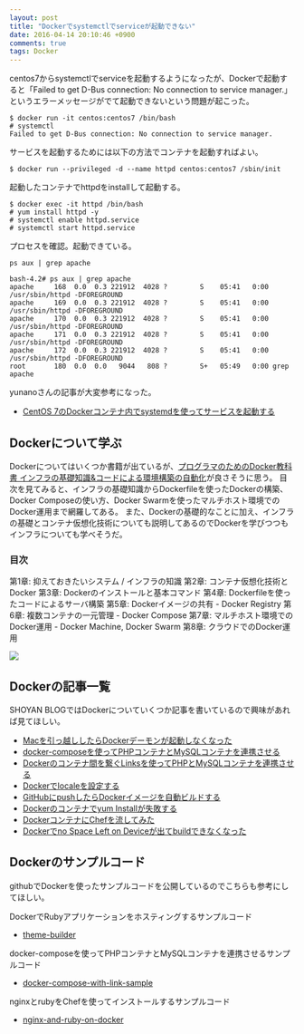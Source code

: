 ```yaml
---
layout: post
title: "Dockerでsystemctlでserviceが起動できない"
date: 2016-04-14 20:10:46 +0900
comments: true
tags: Docker
---
```

centos7からsystemctlでserviceを起動するようになったが、Dockerで起動すると「Failed to get D-Bus connection: No connection to service manager.」というエラーメッセージがでて起動できないという問題が起こった。


```
$ docker run -it centos:centos7 /bin/bash
# systemctl
Failed to get D-Bus connection: No connection to service manager.

```

サービスを起動するためには以下の方法でコンテナを起動すればよい。

```
$ docker run --privileged -d --name httpd centos:centos7 /sbin/init

```

起動したコンテナでhttpdをinstallして起動する。


```
$ docker exec -it httpd /bin/bash
# yum install httpd -y
# systemctl enable httpd.service
# systemctl start httpd.service

```

プロセスを確認。起動できている。


```
ps aux | grep apache

bash-4.2# ps aux | grep apache
apache     168  0.0  0.3 221912  4028 ?        S    05:41   0:00 /usr/sbin/httpd -DFOREGROUND
apache     169  0.0  0.3 221912  4028 ?        S    05:41   0:00 /usr/sbin/httpd -DFOREGROUND
apache     170  0.0  0.3 221912  4028 ?        S    05:41   0:00 /usr/sbin/httpd -DFOREGROUND
apache     171  0.0  0.3 221912  4028 ?        S    05:41   0:00 /usr/sbin/httpd -DFOREGROUND
apache     172  0.0  0.3 221912  4028 ?        S    05:41   0:00 /usr/sbin/httpd -DFOREGROUND
root       180  0.0  0.0   9044   808 ?        S+   05:49   0:00 grep apache

```

yunanoさんの記事が大変参考になった。  

* [CentOS 7のDockerコンテナ内でsystemdを使ってサービスを起動する](http://qiita.com/yunano/items/9637ee21a71eba197345)

## Dockerについて学ぶ

Dockerについてはいくつか書籍が出ているが、[プログラマのためのDocker教科書 インフラの基礎知識&コードによる環境構築の自動化](http://amzn.to/2qiMHAN)が良さそうに思う。
目次を見てみると、インフラの基礎知識からDockerfileを使ったDockerの構築、Docker Composeの使い方、Docker Swarmを使ったマルチホスト環境でのDocker運用まで網羅してある。
また、Dockerの基礎的なことに加え、インフラの基礎とコンテナ仮想化技術についても説明してあるのでDockerを学びつつもインフラについても学べそうだ。

### 目次

第1章: 抑えておきたいシステム / インフラの知識
第2章: コンテナ仮想化技術とDocker
第3章: Dockerのインストールと基本コマンド
第4章: Dockerfileを使ったコードによるサーバ構築
第5章: Dockerイメージの共有 - Docker Registry
第6章: 複数コンテナの一元管理 - Docker Compose
第7章: マルチホスト環境でのDocker運用 - Docker Machine, Docker Swarm
第8章: クラウドでのDocker運用

<a href="https://www.amazon.co.jp/%E3%83%97%E3%83%AD%E3%82%B0%E3%83%A9%E3%83%9E%E3%81%AE%E3%81%9F%E3%82%81%E3%81%AEDocker%E6%95%99%E7%A7%91%E6%9B%B8-%E3%82%A4%E3%83%B3%E3%83%95%E3%83%A9%E3%81%AE%E5%9F%BA%E7%A4%8E%E7%9F%A5%E8%AD%98-%E3%82%B3%E3%83%BC%E3%83%89%E3%81%AB%E3%82%88%E3%82%8B%E7%92%B0%E5%A2%83%E6%A7%8B%E7%AF%89%E3%81%AE%E8%87%AA%E5%8B%95%E5%8C%96-%E9%98%BF%E4%BD%90-%E5%BF%97%E4%BF%9D/dp/479814102X/ref=as_li_ss_il?ie=UTF8&qid=1495788976&sr=8-1&keywords=docker&linkCode=li3&tag=syoyama-22&linkId=057e48e0a549d45b25dd7dca15a6eef7" target="_blank"><img border="0" src="//ws-fe.amazon-adsystem.com/widgets/q?_encoding=UTF8&ASIN=479814102X&Format=_SL250_&ID=AsinImage&MarketPlace=JP&ServiceVersion=20070822&WS=1&tag=syoyama-22" ></a><img src="https://ir-jp.amazon-adsystem.com/e/ir?t=syoyama-22&l=li3&o=9&a=479814102X" width="1" height="1" border="0" alt="" style="border:none !important; margin:0px !important;" />

## Dockerの記事一覧

SHOYAN BLOGではDockerについていくつか記事を書いているので興味があれば見てほしい。

- [Macを引っ越ししたらDockerデーモンが起動しなくなった](/blog/2016/10/05/fix-unable-to-connect-to-docker-daemon/) 
- [docker-composeを使ってPHPコンテナとMySQLコンテナを連携させる](/blog/2016/09/27/links-container-with-docker-compose/) 
- [Dockerのコンテナ間を繋ぐLinksを使ってPHPとMySQLコンテナを連携させる](/blog/2016/09/16/links-container-for-docker/) 
- [Dockerでlocaleを設定する](/blog/2016/08/24/sets-locale-on-docker/) 
- [GitHubにpushしたらDockerイメージを自動ビルドする](/blog/2016/08/03/docker-auto-build-tutorial/) 
- [Dockerのコンテナでyum Installが失敗する](/blog/2016/05/30/yum-install-failed-by-insufficient-space-on-docker/) 
- [DockerコンテナにChefを流してみた](/blog/2016/04/21/nginx-and-ruby-on-docker/) 
- [Dockerでno Space Left on Deviceが出てbuildできなくなった](/blog/2016/04/13/no-space-left-on-device-on-docker/) 

## Dockerのサンプルコード

githubでDockerを使ったサンプルコードを公開しているのでこちらも参考にしてほしい。

DockerでRubyアプリケーションをホスティングするサンプルコード
* [theme-builder](https://github.com/shoyan/theme-builder)

docker-composeを使ってPHPコンテナとMySQLコンテナを連携させるサンプルコード
* [docker-compose-with-link-sample](https://github.com/shoyan/docker-compose-with-link-sample)

nginxとrubyをChefを使ってインストールするサンプルコード
* [nginx-and-ruby-on-docker](https://github.com/shoyan/nginx-and-ruby-on-docker)

